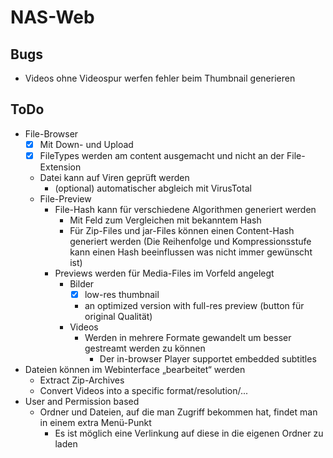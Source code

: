 # NAS-Web

## Bugs

* Videos ohne Videospur werfen fehler beim Thumbnail generieren

## ToDo

* File-Browser
    * [x] Mit Down- und Upload
    * [x] FileTypes werden am content ausgemacht und nicht an der File-Extension
    * Datei kann auf Viren geprüft werden
        * (optional) automatischer abgleich mit VirusTotal
    * File-Preview
        * File-Hash kann für verschiedene Algorithmen generiert werden
            * Mit Feld zum Vergleichen mit bekanntem Hash
            * Für Zip-Files und jar-Files können einen Content-Hash generiert werden
              (Die Reihenfolge und Kompressionsstufe kann einen Hash beeinflussen was nicht immer gewünscht ist)
        * Previews werden für Media-Files im Vorfeld angelegt
            * Bilder
                * [x] low-res thumbnail
                * an optimized version with full-res preview (button für original Qualität)
            * Videos
                * Werden in mehrere Formate gewandelt um besser gestreamt werden zu können
                    * Der in-browser Player supportet embedded subtitles
* Dateien können im Webinterface „bearbeitet“ werden
    * Extract Zip-Archives
    * Convert Videos into a specific format/resolution/...
* User and Permission based
    * Ordner und Dateien, auf die man Zugriff bekommen hat, findet man in einem extra Menü-Punkt
        * Es ist möglich eine Verlinkung auf diese in die eigenen Ordner zu laden
